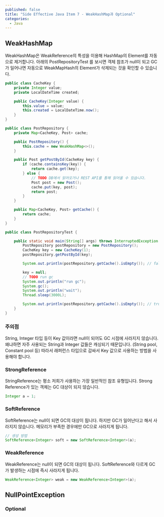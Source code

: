 ```yaml
---
published: false
title: "Side Effective Java Item 7 - WeakHashMap과 Optional"
categories:
  - Java
---
```


## WeakHashMap 
WeakHashMap은 WeakReference의 특성을 이용해 HashMap의 Element를 자동으로 제거합니다. 아래의 PostRepositoryTest 를 보시면 객체 참조가 null이 되고 GC가 일어나면 자동으로 WeakMapHash의 Element가 삭제되는 것을 확인할 수 있습니다. 

~~~java
public class CacheKey {
    private Integer value;
    private LocalDateTime created;

    public CacheKey(Integer value) {
        this.value = value;
        this.created = LocalDateTime.now();
    }
}
~~~

~~~java
public class PostRepository {
    private Map<CacheKey, Post> cache;

    public PostRepository() {
        this.cache = new WeakHashMap<>();
    }

    public Post getPostById(CacheKey key) {
        if (cache.containsKey(key)) {
            return cache.get(key);
        } else {
            // TODO DB에서 읽어오거나 REST API를 통해 읽어올 수 있습니다.
            Post post = new Post();
            cache.put(key, post);
            return post;
        }
    }

    public Map<CacheKey, Post> getCache() {
        return cache;
    }
}
~~~

~~~java
public class PostRepositoryTest {

    public static void main(String[] args) throws InterruptedException {
        PostRepository postRepository = new PostRepository();
        CacheKey key = new CacheKey(1);
        postRepository.getPostById(key);

        System.out.println(postRepository.getCache().isEmpty()); // false

        key = null;
        // TODO run gc
        System.out.println("run gc");
        System.gc();
        System.out.println("wait");
        Thread.sleep(3000L);

        System.out.println(postRepository.getCache().isEmpty()); // true
    }
}
~~~

### 주의점
String, Integer 타입 등이 Key 값이라면 null이 되어도 GC 시점에 사라지지 않습니다.왜냐하면 자주 사용되는 String과 Integer 값들은 캐싱되기 때문입니다. (String pool, Constant pool 등) 따라서 래퍼런스 타입으로 감싸서 Key 값으로 사용하는 방법을 사용해야 합니다.

### StrongReference
StringReference는 평소 저희가 사용하는 가장 일반적인 참조 유형입니다. Strong Reference가 있는 객체는 GC 대상이 되지 않습니다.

~~~java
Integer a = 1;
~~~

### SoftReference
SoftReference는 null이 되면 GC의 대상이 됩니다. 하지만 GC가 일어난다고 해서 사라지지 않습니다. 메모리가 부족한 경우에만 GC으로 사라지게 됩니다.

~~~java
// 생성 방법
SoftReference<Integer> soft = new SoftReference<Integer>(a);
~~~

### WeakReference
WeakReference는 null이 되면 GC의 대상이 됩니다. SoftReference와 다르게 GC가 발생하는 시점에 즉시 사라지게 됩니다.

~~~java
WeakReference<Integer> weak = new WeakReference<Integer>(a);
~~~



## NullPointException

### Optional